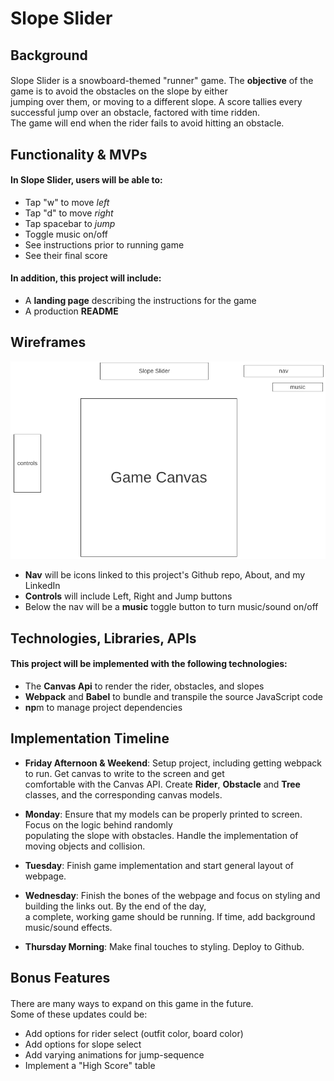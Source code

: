 # Slope Slider

## Background

####
Slope Slider is a snowboard-themed "runner" game. The **objective** of the game is to avoid the obstacles on the slope by either  
jumping over them, or moving to a different slope. A score tallies every successful jump over an obstacle, factored with time ridden.  
The game will end when the rider fails to avoid hitting an obstacle.  

## Functionality & MVPs

#### In Slope Slider, users will be able to:

- Tap "w" to move *left*  
- Tap "d" to move *right*  
- Tap spacebar to *jump*  
- Toggle music on/off  
- See instructions prior to running game  
- See their final score  

#### In addition, this project will include:

- A **landing page** describing the instructions for the game  
- A production **README**

## Wireframes

![Slope Slider Wireframe](/slope_slider.png)

- **Nav** will be icons linked to this project's Github repo, About, and my LinkedIn
- **Controls** will include Left, Right and Jump buttons
- Below the nav will be a **music** toggle button to turn music/sound on/off

## Technologies, Libraries, APIs

#### This project will be implemented with the following technologies:

- The **Canvas Api** to render the rider, obstacles, and slopes
- **Webpack** and **Babel** to bundle and transpile the source JavaScript code
- **np**m to manage project dependencies

## Implementation Timeline

- **Friday Afternoon & Weekend**: Setup project, including getting webpack to run. Get canvas to write to the screen and get  
comfortable with the Canvas API. Create **Rider**, **Obstacle** and **Tree** classes, and the corresponding canvas models.  

- **Monday**: Ensure that my models can be properly printed to screen. Focus on the logic behind randomly  
populating the slope with obstacles. Handle the implementation of moving objects and collision.  

- **Tuesday**:  Finish game implementation and start general layout of webpage.  

- **Wednesday**: Finish the bones of the webpage and focus on styling and building the links out. By the end of the day,  
a complete, working game should be running. If time, add background music/sound effects.  

- **Thursday Morning**: Make final touches to styling. Deploy to Github.  

## Bonus Features

####
There are many ways to expand on this game in the future.  
Some of these updates could be:

- Add options for rider select (outfit color, board color)
- Add options for slope select
- Add varying animations for jump-sequence
- Implement a "High Score" table